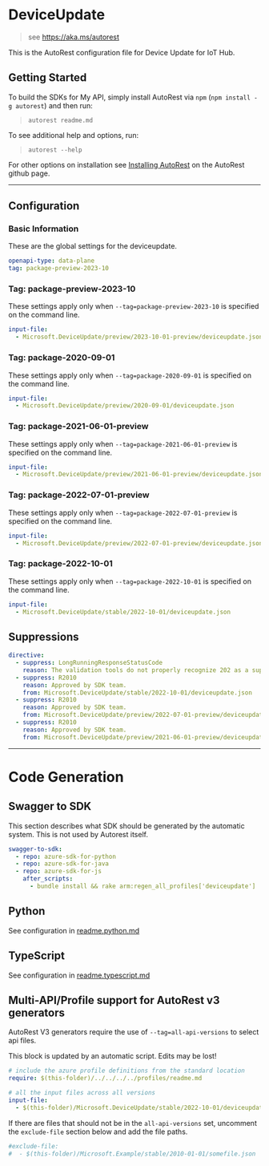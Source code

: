 # DeviceUpdate

> see https://aka.ms/autorest

This is the AutoRest configuration file for Device Update for IoT Hub.

## Getting Started

To build the SDKs for My API, simply install AutoRest via `npm` (`npm install -g autorest`) and then run:

> `autorest readme.md`

To see additional help and options, run:

> `autorest --help`

For other options on installation see [Installing AutoRest](https://aka.ms/autorest/install) on the AutoRest github page.

---

## Configuration

### Basic Information

These are the global settings for the deviceupdate.

``` yaml
openapi-type: data-plane
tag: package-preview-2023-10
```


### Tag: package-preview-2023-10

These settings apply only when `--tag=package-preview-2023-10` is specified on the command line.

```yaml $(tag) == 'package-preview-2023-10'
input-file:
  - Microsoft.DeviceUpdate/preview/2023-10-01-preview/deviceupdate.json
```
### Tag: package-2020-09-01

These settings apply only when `--tag=package-2020-09-01` is specified on the command line.

``` yaml $(tag) == 'package-2020-09-01'
input-file:
  - Microsoft.DeviceUpdate/preview/2020-09-01/deviceupdate.json
```

### Tag: package-2021-06-01-preview

These settings apply only when `--tag=package-2021-06-01-preview` is specified on the command line.

``` yaml $(tag) == 'package-2021-06-01-preview'
input-file:
  - Microsoft.DeviceUpdate/preview/2021-06-01-preview/deviceupdate.json
```

### Tag: package-2022-07-01-preview

These settings apply only when `--tag=package-2022-07-01-preview` is specified on the command line.

``` yaml $(tag) == 'package-2022-07-01-preview'
input-file:
  - Microsoft.DeviceUpdate/preview/2022-07-01-preview/deviceupdate.json
```

### Tag: package-2022-10-01

These settings apply only when `--tag=package-2022-10-01` is specified on the command line.

``` yaml $(tag) == 'package-2022-10-01'
input-file:
  - Microsoft.DeviceUpdate/stable/2022-10-01/deviceupdate.json
```

## Suppressions

``` yaml
directive:
  - suppress: LongRunningResponseStatusCode
    reason: The validation tools do not properly recognize 202 as a supported response code.
  - suppress: R2010
    reason: Approved by SDK team.
    from: Microsoft.DeviceUpdate/stable/2022-10-01/deviceupdate.json
  - suppress: R2010
    reason: Approved by SDK team.
    from: Microsoft.DeviceUpdate/preview/2022-07-01-preview/deviceupdate.json
  - suppress: R2010
    reason: Approved by SDK team.
    from: Microsoft.DeviceUpdate/preview/2021-06-01-preview/deviceupdate.json
```

---

# Code Generation

## Swagger to SDK

This section describes what SDK should be generated by the automatic system.
This is not used by Autorest itself.

``` yaml $(swagger-to-sdk)
swagger-to-sdk:
  - repo: azure-sdk-for-python
  - repo: azure-sdk-for-java
  - repo: azure-sdk-for-js
    after_scripts:
      - bundle install && rake arm:regen_all_profiles['deviceupdate']
```

## Python

See configuration in [readme.python.md](./readme.python.md)

## TypeScript

See configuration in [readme.typescript.md](./readme.typescript.md)

## Multi-API/Profile support for AutoRest v3 generators

AutoRest V3 generators require the use of `--tag=all-api-versions` to select api files.

This block is updated by an automatic script. Edits may be lost!

``` yaml $(tag) == 'all-api-versions' /* autogenerated */
# include the azure profile definitions from the standard location
require: $(this-folder)/../../../../profiles/readme.md

# all the input files across all versions
input-file:
  - $(this-folder)/Microsoft.DeviceUpdate/stable/2022-10-01/deviceupdate.json

```

If there are files that should not be in the `all-api-versions` set,
uncomment the  `exclude-file` section below and add the file paths.

``` yaml $(tag) == 'all-api-versions'
#exclude-file:
#  - $(this-folder)/Microsoft.Example/stable/2010-01-01/somefile.json
```
